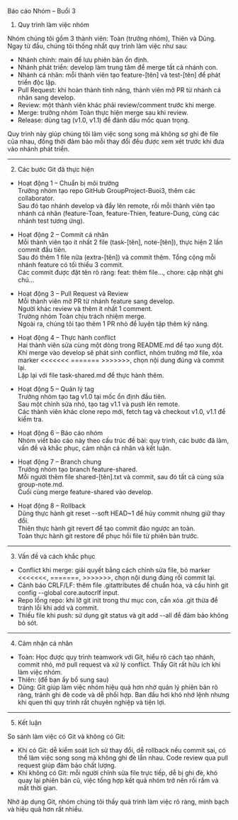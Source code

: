 Báo cáo Nhóm – Buổi 3

1. Quy trình làm việc nhóm

Nhóm chúng tôi gồm 3 thành viên: Toàn (trưởng nhóm), Thiên và Dũng.  
Ngay từ đầu, chúng tôi thống nhất quy trình làm việc như sau:

- Nhánh chính: main để lưu phiên bản ổn định.
- Nhánh phát triển: develop làm trung tâm để merge tất cả nhánh con.
- Nhánh cá nhân: mỗi thành viên tạo feature-[tên] và test-[tên] để phát triển độc lập.
- Pull Request: khi hoàn thành tính năng, thành viên mở PR từ nhánh cá nhân sang develop.
- Review: một thành viên khác phải review/comment trước khi merge.
- Merge: trưởng nhóm Toàn thực hiện merge sau khi review.
- Release: dùng tag (v1.0, v1.1) để đánh dấu mốc quan trọng.

Quy trình này giúp chúng tôi làm việc song song mà không sợ ghi đè file của nhau, đồng thời đảm bảo mỗi thay đổi đều được xem xét trước khi đưa vào nhánh phát triển.

---

2. Các bước Git đã thực hiện

- Hoạt động 1 – Chuẩn bị môi trường  
  Trưởng nhóm tạo repo GitHub GroupProject-Buoi3, thêm các collaborator.  
  Sau đó tạo nhánh develop và đẩy lên remote, rồi mỗi thành viên tạo nhánh cá nhân (feature-Toan, feature-Thien, feature-Dung, cùng các nhánh test tương ứng).

- Hoạt động 2 – Commit cá nhân  
  Mỗi thành viên tạo ít nhất 2 file (task-[tên], note-[tên]), thực hiện 2 lần commit đầu tiên.  
  Sau đó thêm 1 file nữa (extra-[tên]) và commit thêm. Tổng cộng mỗi nhánh feature có tối thiểu 3 commit.  
  Các commit được đặt tên rõ ràng: feat: thêm file..., chore: cập nhật ghi chú...

- Hoạt động 3 – Pull Request và Review  
  Mỗi thành viên mở PR từ nhánh feature sang develop.  
  Người khác review và thêm ít nhất 1 comment.  
  Trưởng nhóm Toàn chịu trách nhiệm merge.  
  Ngoài ra, chúng tôi tạo thêm 1 PR nhỏ để luyện tập thêm kỹ năng.

- Hoạt động 4 – Thực hành conflict  
  Hai thành viên sửa cùng một dòng trong README.md để tạo xung đột.  
  Khi merge vào develop sẽ phát sinh conflict, nhóm trưởng mở file, xóa marker <<<<<<< ======= >>>>>>>, chọn nội dung đúng và commit lại.  
  Lặp lại với file task-shared.md để thực hành thêm.

- Hoạt động 5 – Quản lý tag  
  Trưởng nhóm tạo tag v1.0 tại mốc ổn định đầu tiên.  
  Sau một chỉnh sửa nhỏ, tạo tag v1.1 và push lên remote.  
  Các thành viên khác clone repo mới, fetch tag và checkout v1.0, v1.1 để kiểm tra.

- Hoạt động 6 – Báo cáo nhóm  
  Nhóm viết báo cáo này theo cấu trúc đề bài: quy trình, các bước đã làm, vấn đề và khắc phục, cảm nhận cá nhân và kết luận.

- Hoạt động 7 – Branch chung  
  Trưởng nhóm tạo branch feature-shared.  
  Mỗi người thêm file shared-[tên].txt và commit, sau đó tất cả cùng sửa group-note.md.  
  Cuối cùng merge feature-shared vào develop.

- Hoạt động 8 – Rollback  
  Dũng thực hành git reset --soft HEAD~1 để hủy commit nhưng giữ thay đổi.  
  Thiên thực hành git revert để tạo commit đảo ngược an toàn.  
  Toàn thực hành git restore để phục hồi file từ phiên bản trước.

---

3. Vấn đề và cách khắc phục

- Conflict khi merge: giải quyết bằng cách chỉnh sửa file, bỏ marker <<<<<<<, =======, >>>>>>>, chọn nội dung đúng rồi commit lại.
- Cảnh báo CRLF/LF: thêm file .gitattributes để chuẩn hóa, và cấu hình git config --global core.autocrlf input.
- Repo lồng repo: khi lỡ git init trong thư mục con, cần xóa .git thừa để tránh lỗi khi add và commit.
- Thiếu file khi push: sử dụng git status và git add --all để đảm bảo không bỏ sót.

---

4. Cảm nhận cá nhân

- Toàn: Học được quy trình teamwork với Git, hiểu rõ cách tạo nhánh, commit nhỏ, mở pull request và xử lý conflict. Thấy Git rất hữu ích khi làm việc nhóm.
- Thiên: (để bạn ấy bổ sung sau)
- Dũng: Git giúp làm việc nhóm hiệu quả hơn nhờ quản lý phiên bản rõ ràng, tránh ghi đè code và dễ phối hợp. Ban đầu hơi khó nhớ lệnh nhưng khi quen thì quy trình rất chuyên nghiệp và tiện lợi.

---

5. Kết luận

So sánh làm việc có Git và không có Git:

- Khi có Git: dễ kiểm soát lịch sử thay đổi, dễ rollback nếu commit sai, có thể làm việc song song mà không ghi đè lẫn nhau. Code review qua pull request giúp đảm bảo chất lượng.
- Khi không có Git: mỗi người chỉnh sửa file trực tiếp, dễ bị ghi đè, khó quay lại phiên bản cũ, việc tổng hợp kết quả nhóm trở nên rối rắm và mất thời gian.

Nhờ áp dụng Git, nhóm chúng tôi thấy quá trình làm việc rõ ràng, minh bạch và hiệu quả hơn rất nhiều.
